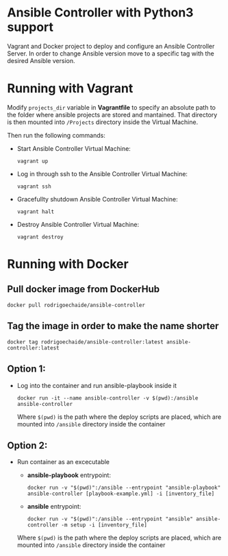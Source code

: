 # Ansible Controller with Python3 support

Vagrant and Docker project to deploy and configure an Ansible Controller Server. In order to change Ansible version move to a specific tag with the desired Ansible version.


# Running with Vagrant

Modify `projects_dir` variable in **Vagrantfile** to specify an absolute path to the folder where ansible projects are stored and mantained. That directory is then mounted into `/Projects` directory inside the Virtual Machine.

Then run the following commands:

* Start Ansible Controller Virtual Machine:

	```
	vagrant up
	```

* Log in through ssh to the Ansible Controller Virtual Machine:

	```
	vagrant ssh
	```

* Gracefullty shutdown Ansible Controller Virtual Machine:

	```
	vagrant halt
	```

* Destroy Ansible Controller Virtual Machine:

	```
	vagrant destroy
	```

# Running with Docker

## Pull docker image from DockerHub

```
docker pull rodrigoechaide/ansible-controller
```

## Tag the image in order to make the name shorter

```
docker tag rodrigoechaide/ansible-controller:latest ansible-controller:latest
```

## Option 1:

* Log into the container and run ansible-playbook inside it

    ```
    docker run -it --name ansible-controller -v $(pwd):/ansible ansible-controller
    ```

    Where `$(pwd)` is the path where the deploy scripts are placed, which are mounted into `/ansible` directory inside the container

## Option 2:

* Run container as an excecutable

    * **ansible-playbook** entrypoint:
    
        ```
        docker run -v "$(pwd)":/ansible --entrypoint "ansible-playbook" ansible-controller [playbook-example.yml] -i [inventory_file]
        ```
    
    * **ansible** entrypoint:
    
        ```
        docker run -v "$(pwd)":/ansible --entrypoint "ansible" ansible-controller -m setup -i [inventory_file]
        ```
    
    Where `$(pwd)` is the path where the deploy scripts are placed, which are mounted into `/ansible` directory inside the container
    
